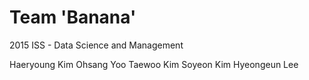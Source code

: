 # Team 'Banana'
2015 ISS - Data Science and Management

Haeryoung Kim
Ohsang Yoo
Taewoo Kim
Soyeon Kim
Hyeongeun Lee
